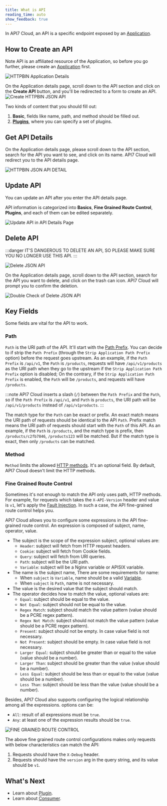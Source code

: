 ```yaml
---
title: What is API
reading_time: auto
show_feedback: true
---
```


In API7 Cloud, an API is a specific endpoint exposed by an [Application](./application.md).

How to Create an API
--------------------

Note API is an affiliated resource of the Application, so before you go further,
please create an [Application](./application.md) first.

![HTTPBIN Application Details](https://static.apiseven.com/2022/12/30/httpbin-app-detail.png)

On the Application details page, scroll down to the API section and click on the **Create API** button, and you'll be redirected to a form to create an API.
![Create HTTPBIN JSON API](https://static.apiseven.com/2022/12/30/create-httpbin-json-api.png)

Two kinds of content that you should fill out:

1. **Basic**, fields like name, path, and method should be filled out.
2. [**Plugins**](./plugin.md), where you can specify a set of plugins.

Get API Details
---------------

On the Application details page, please scroll down to the API section,
search for the API you want to see, and click on its name. API7 Cloud will redirect you to the API details page.

![HTTPBIN JSON API DETAIL](https://static.apiseven.com/2022/12/30/httpbin-json-api-detail.png)

Update API
----------

You can update an API after you enter the API details page.

API information is categorized into **Basics**, **Fine Grained Route Control**, **Plugins**, and each of them can be edited separately.

![Update API in API Details Page](https://static.apiseven.com/2022/12/30/httpbin-app-json-api-detail-with-edit-mark.png)

Delete API
----------

:::danger
IT'S DANGEROUS TO DELETE AN API, SO PLEASE MAKE SURE YOU NO LONGER USE THIS API.
:::

![Delete JSON API](https://static.apiseven.com/2022/12/30/delete-api.png)

On the Application details page, scroll down to the API section,
search for the API you want to delete, and click on the trash can icon. API7 Cloud will prompt you to confirm the deletion.

![Double Check of Delete JSON API](https://static.apiseven.com/2022/12/30/delete-api-double-check.png)

Key Fields
----------

Some fields are vital for the API to work.

### Path

`Path` is the URI path of the API. It'll start with the [Path Prefix](./application.md#path-prefix).
You can decide to if strip the `Path Prefix` (through the `Strip Application Path Prefix` option)
before the request goes upstream. As an example, if the `Path Prefix` is `/api/v1`, the `Path` is
`/products`, requests will have `/api/v1/products` as the URI path when they go to the upstream if the
`Strip Application Path Prefix` option is disabled; On the contrary, if the `Strip Application Path Prefix`
is enabled, the `Path` will be `/products`, and requests will have `/products`.

:::note
API7 Cloud inserts a slash (`/`) between the `Path Prefix` and the `Path`, so if the `Path Prefix` is `/api/v1`,
and `Path` is `products`, the URI path will be `/api/v1/products` instead of `/api/v1products`.
:::

The match type for the `Path` can be exact or prefix. An exact match means the URI path of requests should be
identical to the API `Path`. Prefix match means the URI path of requests should start with the
`Path` of this API. As an example, if the `Path` is `/products`, and the match type is prefix, then `/products/c2fb7846`,
`/products123` will be matched. But if the match type is exact, then only `/products` can be matched.

### Method

`Method` limits the allowed [HTTP methods](https://developer.mozilla.org/en-US/docs/Web/HTTP/Methods). It's an optional field. By default, API7 Cloud doesn't limit the HTTP methods.

### Fine Grained Route Control

Sometimes it's not enough to match the API only uses path, HTTP methods. For example, for requests
which takes the `X-API-Version` header and value is `v1`, let's apply the [Fault Injection](../guides/traffic-management/fault-injection.md).
In such a case, the API fine-grained route control helps you.

API7 Cloud allows you to configure some expressions in the API fine-grained route control.
An expression is composed of subject, name, operator, value.

* The subject is the scope of the expression subject, optional values are:
  * `Header`: subject will fetch from HTTP request headers.
  * `Cookie`: subject will fetch from Cookie fields.
  * `Query`: subject will fetch from URI queries.
  * `Path`: subject will be the URI path.
  * `Variable`: subject will be a Nginx variable or APISIX variable.
* The name is the subject name, There are some requirements for name:
  * When `subject` is `Variable`, name should be a valid [Variable](../references/variables.md).
  * When `subject` is `Path`, name is not necessary.
* The value is the desired value that the subject should match.
* The operator decides how to match the value, optional values are:
  * `Equal`: subject should be equal to the value.
  * `Not Equal`: subject should not be equal to the value.
  * `Regex Match`: subject should match the value pattern (value should be a PCRE regex pattern).
  * `Regex Not Match`: subject should not match the value pattern (value should be a PCRE regex pattern).
  * `Present`: subject should not be empty. In case value field is not necessary.
  * `Not Present`: subject should be empty. In case value field is not necessary.
  * `Larger Equal`: subject should be greater than or equal to the value (value should be a number).
  * `Larger Than`: subject should be greater than the value (value should be a number).
  * `Less Equal`: subject should be less than or equal to the value (value should be a number).
  * `Less Than`: subject should be less than the value (value should be a number).

Besides, API7 Cloud also supports configuring the logical relationship among all the expressions. options can be:

* `All`: result of all expressions must be `true`.
* `Any`: at least one of the expression results should be `true`.

![FINE GRAINED ROUTE CONTROL](https://static.apiseven.com/2022/12/30/fine-grained-route-control.png)

The above fine grained route control configurations makes only requests with below characteristics can match the API:

1. Requests should have the `X-Debug` header.
2. Requests should have the `version` arg in the query string, and its value should be `v1`.

What's Next
-----------

* Learn about [Plugin](./plugin.md).
* Learn about [Consumer](./consumer.md).
